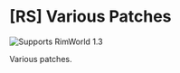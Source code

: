 # [RS] Various Patches

![Supports RimWorld 1.3](https://img.shields.io/static/v1?label=RimWorld&message=1.3&color=orange&style=flat-square)

Various patches.
